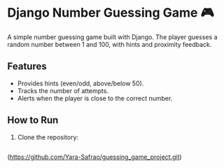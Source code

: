 # Django Number Guessing Game 🎮

A simple number guessing game built with Django. The player guesses a random number between 1 and 100, with hints and proximity feedback.

## Features
- Provides hints (even/odd, above/below 50).
- Tracks the number of attempts.
- Alerts when the player is close to the correct number.

## How to Run
1. Clone the repository:
   ```bash
  (https://github.com/Yara-Safrao/guessing_game_project.git)
